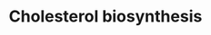 ---
annotations:
- type: Pathway Ontology
  value: cholesterol biosynthetic pathway
authors:
- MaintBot
- Thomas
- Christine Chichester
- Egonw
- Eweitz
description: 'Cholesterol is a waxy steroid metabolite found in the cell membranes
  and transported in the blood plasma of all animals. It is an essential structural
  component of mammalian cell membranes, where it is required to establish proper
  membrane permeability and fluidity. In addition, cholesterol is an important component
  for the manufacture of bile acids, steroid hormones, and several fat-soluble vitamins.
  Cholesterol is the principal sterol synthesized by animals, but small quantities
  are synthesized in other eukaryotes, such as plants and fungi. It is almost completely
  absent among prokaryotes, which include bacteria.  Source: [[wikipedia:Cholesterol|Wikipedia]]'
last-edited: 2021-05-21
organisms:
- Pan troglodytes
redirect_from:
- /index.php/Pathway:WP952
- /instance/WP952
schema-jsonld:
- '@context': https://schema.org/
  '@id': https://wikipathways.github.io/pathways/WP952.html
  '@type': Dataset
  creator:
    '@type': Organization
    name: WikiPathways
  description: 'Cholesterol is a waxy steroid metabolite found in the cell membranes
    and transported in the blood plasma of all animals. It is an essential structural
    component of mammalian cell membranes, where it is required to establish proper
    membrane permeability and fluidity. In addition, cholesterol is an important component
    for the manufacture of bile acids, steroid hormones, and several fat-soluble vitamins.
    Cholesterol is the principal sterol synthesized by animals, but small quantities
    are synthesized in other eukaryotes, such as plants and fungi. It is almost completely
    absent among prokaryotes, which include bacteria.  Source: [[wikipedia:Cholesterol|Wikipedia]]'
  keywords:
  - HMGCS1
  - 7-Dehydrocholesterol
  - Lanosterin
  - PMVK
  - Acetyl-CoA
  - Lathosterol
  - CYP51A1
  - isopentenyl pyrophosphate
  - Mevalonic acid 5-pyrophosphate
  - MVD
  - SQLE
  - SC5DL
  - Geranyl-PP
  - NSDHL
  - Mevalonic acid-5P
  - farnesyl pyrophosphate
  - LSS
  - Squalene
  - DHCR7
  - FDPS
  - HMGCR
  - HMG-CoA
  - Cholesterol
  - Dimethylallylpyrophosphate
  - FDFT1
  - Mevalonic acid
  - SC4MOL
  - MVK
  - IDI1
  - (S)-2,3-Epoxysqualene
  license: CC0
  name: Cholesterol biosynthesis
seo: CreativeWork
title: Cholesterol biosynthesis
wpid: WP952
---